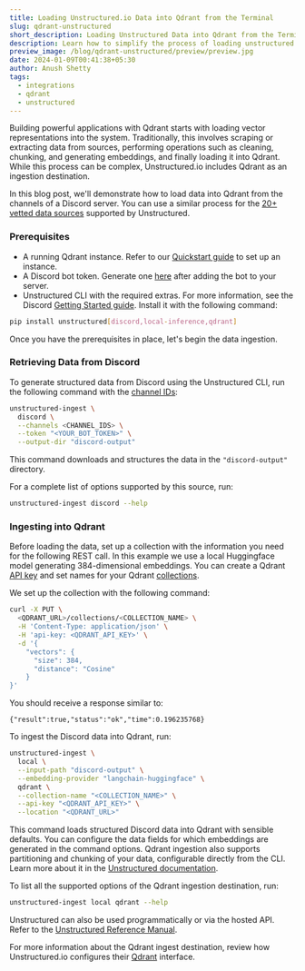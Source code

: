 ```yaml
---
title: Loading Unstructured.io Data into Qdrant from the Terminal
slug: qdrant-unstructured
short_description: Loading Unstructured Data into Qdrant from the Terminal
description: Learn how to simplify the process of loading unstructured data into Qdrant using the Qdrant Unstructured destination.
preview_image: /blog/qdrant-unstructured/preview/preview.jpg
date: 2024-01-09T00:41:38+05:30
author: Anush Shetty
tags:
  - integrations
  - qdrant
  - unstructured
---
```


Building powerful applications with Qdrant starts with loading vector representations into the system. Traditionally, this involves scraping or extracting data from sources, performing operations such as cleaning, chunking, and generating embeddings, and finally loading it into Qdrant. While this process can be complex, Unstructured.io includes Qdrant as an ingestion destination.

In this blog post, we'll demonstrate how to load data into Qdrant from the channels of a Discord server. You can use a similar process for the [20+ vetted data sources](https://unstructured-io.github.io/unstructured/ingest/source_connectors.html) supported by Unstructured.

### Prerequisites

- A running Qdrant instance. Refer to our [Quickstart guide](https://qdrant.tech/documentation/quick-start/) to set up an instance.
- A Discord bot token. Generate one [here](https://discord.com/developers/applications) after adding the bot to your server.
- Unstructured CLI with the required extras. For more information, see the Discord [Getting Started guide](https://discord.com/developers/docs/getting-started). Install it with the following command:

```bash
pip install unstructured[discord,local-inference,qdrant]
```

Once you have the prerequisites in place, let's begin the data ingestion.

### Retrieving Data from Discord

To generate structured data from Discord using the Unstructured CLI, run the following command with the [channel IDs](https://www.pythondiscord.com/pages/guides/pydis-guides/contributing/obtaining-discord-ids/):

```bash
unstructured-ingest \
  discord \
  --channels <CHANNEL_IDS> \
  --token "<YOUR_BOT_TOKEN>" \
  --output-dir "discord-output"
```

This command downloads and structures the data in the `"discord-output"` directory.

For a complete list of options supported by this source, run:

```bash
unstructured-ingest discord --help
```

### Ingesting into Qdrant

Before loading the data, set up a collection with the information you need for the following REST call. In this example we use a local Huggingface model generating 384-dimensional embeddings. You can create a Qdrant [API key](/documentation/cloud/authentication/#create-api-keys) and set names for your Qdrant [collections](/documentation/concepts/collections/).

We set up the collection with the following command:

```bash
curl -X PUT \
  <QDRANT_URL>/collections/<COLLECTION_NAME> \
  -H 'Content-Type: application/json' \
  -H 'api-key: <QDRANT_API_KEY>' \
  -d '{
    "vectors": {
      "size": 384,
      "distance": "Cosine"
    }
}'
```

You should receive a response similar to:

```console
{"result":true,"status":"ok","time":0.196235768}
```

To ingest the Discord data into Qdrant, run:

```bash
unstructured-ingest \
  local \
  --input-path "discord-output" \
  --embedding-provider "langchain-huggingface" \
  qdrant \
  --collection-name "<COLLECTION_NAME>" \
  --api-key "<QDRANT_API_KEY>" \
  --location "<QDRANT_URL>"
```

This command loads structured Discord data into Qdrant with sensible defaults. You can configure the data fields for which embeddings are generated in the command options. Qdrant ingestion also supports partitioning and chunking of your data, configurable directly from the CLI. Learn more about it in the [Unstructured documentation](https://unstructured-io.github.io/unstructured/core.html).

To list all the supported options of the Qdrant ingestion destination, run:

```bash
unstructured-ingest local qdrant --help
```

Unstructured can also be used programmatically or via the hosted API. Refer to the [Unstructured Reference Manual](https://unstructured-io.github.io/unstructured/introduction.html).

For more information about the Qdrant ingest destination, review how Unstructured.io configures their [Qdrant](https://unstructured-io.github.io/unstructured/ingest/destination_connectors/qdrant.html) interface.

